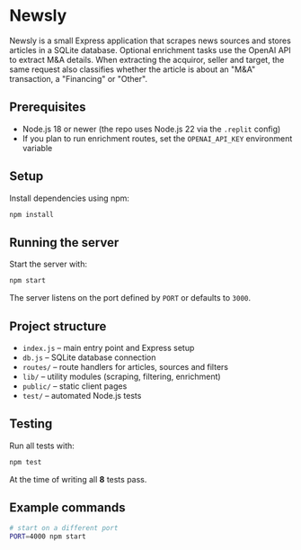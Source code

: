 # Newsly

Newsly is a small Express application that scrapes news sources and stores articles in a SQLite database. Optional enrichment tasks use the OpenAI API to extract M&A details. When extracting the acquiror, seller and target, the same request also classifies whether the article is about an "M&A" transaction, a "Financing" or "Other".

## Prerequisites

- Node.js 18 or newer (the repo uses Node.js 22 via the `.replit` config)
- If you plan to run enrichment routes, set the `OPENAI_API_KEY` environment variable

## Setup

Install dependencies using npm:

```bash
npm install
```

## Running the server

Start the server with:

```bash
npm start
```

The server listens on the port defined by `PORT` or defaults to `3000`.

## Project structure

- `index.js` – main entry point and Express setup
- `db.js` – SQLite database connection
- `routes/` – route handlers for articles, sources and filters
- `lib/` – utility modules (scraping, filtering, enrichment)
- `public/` – static client pages
- `test/` – automated Node.js tests

## Testing

Run all tests with:

```bash
npm test
```

At the time of writing all **8** tests pass.

## Example commands

```bash
# start on a different port
PORT=4000 npm start
```

